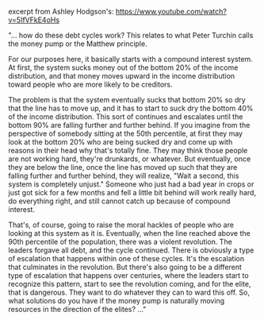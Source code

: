 excerpt from Ashley Hodgson's: https://www.youtube.com/watch?v=5IfVFkE4oHs

"... how do these debt cycles work? This relates to what Peter Turchin calls the money pump or the Matthew principle. 

For our purposes here, it basically starts with a compound interest system. At first, the system sucks money out of the bottom 20% of the income distribution, and that money moves upward in the income distribution toward people who are more likely to be creditors. 

The problem is that the system eventually sucks that bottom 20% so dry that the line has to move up, and it has to start to suck dry the bottom 40% of the income distribution. This sort of continues and escalates until the bottom 90% are falling further and further behind. If you imagine from the perspective of somebody sitting at the 50th percentile, at first they may look at the bottom 20% who are being sucked dry and come up with reasons in their head why that's totally fine. They may think those people are not working hard, they're drunkards, or whatever. But eventually, once they are below the line, once the line has moved up such that they are falling further and further behind, they will realize, "Wait a second, this system is completely unjust." Someone who just had a bad year in crops or just got sick for a few months and fell a little bit behind will work really hard, do everything right, and still cannot catch up because of compound interest.

That's, of course, going to raise the moral hackles of people who are looking at this system as it is. Eventually, when the line reached above the 90th percentile of the population, there was a violent revolution. The leaders forgave all debt, and the cycle continued. There is obviously a type of escalation that happens within one of these cycles. It's the escalation that culminates in the revolution. But there's also going to be a different type of escalation that happens over centuries, where the leaders start to recognize this pattern, start to see the revolution coming, and for the elite, that is dangerous. They want to do whatever they can to ward this off.
So, what solutions do you have if the money pump is naturally moving resources in the direction of the elites? ..."


